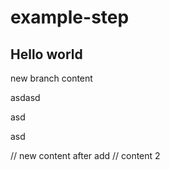 # example-step

## Hello world

new branch content

asdasd

asd

asd

// new content after add
// content 2
